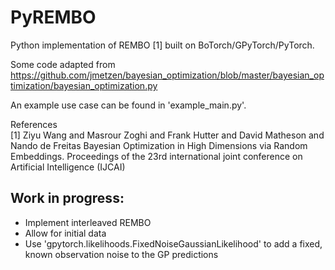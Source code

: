 # PyREMBO

Python implementation of REMBO [1] built on BoTorch/GPyTorch/PyTorch.

Some code adapted from
https://github.com/jmetzen/bayesian_optimization/blob/master/bayesian_optimization/bayesian_optimization.py

An example use case can be found in 'example_main.py'.

References \
[1] Ziyu Wang and Masrour Zoghi and Frank Hutter and David Matheson and 
Nando de Freitas Bayesian Optimization in High Dimensions via Random 
Embeddings. Proceedings of the 23rd international joint conference
on Artificial Intelligence (IJCAI)

Work in progress:
-
- Implement interleaved REMBO
- Allow for initial data
- Use 'gpytorch.likelihoods.FixedNoiseGaussianLikelihood' to add a fixed,
known observation noise to the GP predictions
